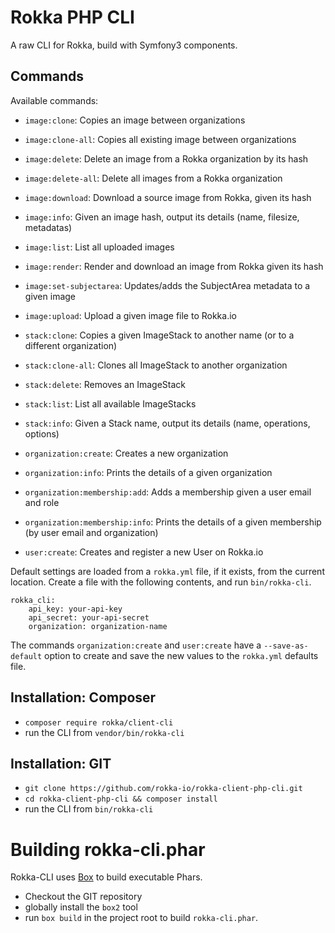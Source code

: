 # Rokka PHP CLI

A raw CLI for Rokka, build with Symfony3 components.

## Commands

Available commands:

 * `image:clone`: Copies an image between organizations
 * `image:clone-all`: Copies all existing image between organizations
 * `image:delete`: Delete an image from a Rokka organization by its hash
 * `image:delete-all`: Delete all images from a Rokka organization
 * `image:download`: Download a source image from Rokka, given its hash
 * `image:info`: Given an image hash, output its details (name, filesize, metadatas)    
 * `image:list`: List all uploaded images
 * `image:render`: Render and download an image from Rokka given its hash
 * `image:set-subjectarea`: Updates/adds the SubjectArea metadata to a given image
 * `image:upload`: Upload a given image file to Rokka.io
 
 * `stack:clone`: Copies a given ImageStack to another name (or to a different organization) 
 * `stack:clone-all`: Clones all ImageStack to another organization 
 * `stack:delete`: Removes an ImageStack
 * `stack:list`: List all available ImageStacks
 * `stack:info`: Given a Stack name, output its details (name, operations, options)

 * `organization:create`: Creates a new organization
 * `organization:info`: Prints the details of a given organization
 * `organization:membership:add`: Adds a membership given a user email and role
 * `organization:membership:info`: Prints the details of a given membership (by user email and organization)
    
 * `user:create`: Creates and register a new User on Rokka.io

Default settings are loaded from a `rokka.yml` file, if it exists, from the current location.
Create a file with the following contents, and run `bin/rokka-cli`.

```
rokka_cli:
    api_key: your-api-key
    api_secret: your-api-secret
    organization: organization-name
```

The commands `organization:create` and `user:create` have a `--save-as-default` option to create and save
the new values to the `rokka.yml` defaults file. 

## Installation: Composer

 - `composer require rokka/client-cli`
 - run the CLI from `vendor/bin/rokka-cli`

## Installation: GIT

 - `git clone https://github.com/rokka-io/rokka-client-php-cli.git`
 - `cd rokka-client-php-cli && composer install`
 - run the CLI from `bin/rokka-cli`

# Building rokka-cli.phar

Rokka-CLI uses [Box](http://box-project.github.io/box2/) to build executable Phars.

 - Checkout the GIT repository
 - globally install the `box2` tool
 - run `box build` in the project root to build `rokka-cli.phar`.

